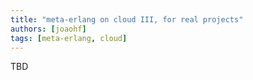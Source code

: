 ```yaml
---
title: "meta-erlang on cloud III, for real projects"
authors: [joaohf]
tags: [meta-erlang, cloud]
---
```


<!---


-->

TBD
